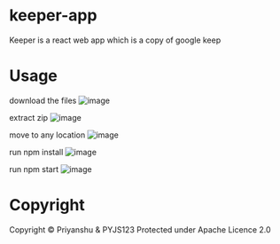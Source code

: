 # keeper-app
Keeper is a react web app which is a copy of google keep

# Usage

download the files
![image](https://user-images.githubusercontent.com/66972468/112876773-d1eb2780-90bd-11eb-970d-b11a67194036.png)


extract zip
![image](https://user-images.githubusercontent.com/66972468/112876742-c7309280-90bd-11eb-8891-65ada9bf81c1.png)


move to any location
![image](https://user-images.githubusercontent.com/66972468/112876680-b2ec9580-90bd-11eb-9708-7cd6ae598a49.png)


run npm install
![image](https://user-images.githubusercontent.com/66972468/112876670-af590e80-90bd-11eb-9b57-89c86613e6d2.png)


run npm start
![image](https://user-images.githubusercontent.com/66972468/112876649-abc58780-90bd-11eb-98b6-ed0ba01c29d8.png)

# Copyright
Copyright © Priyanshu & PYJS123
Protected under Apache Licence 2.0